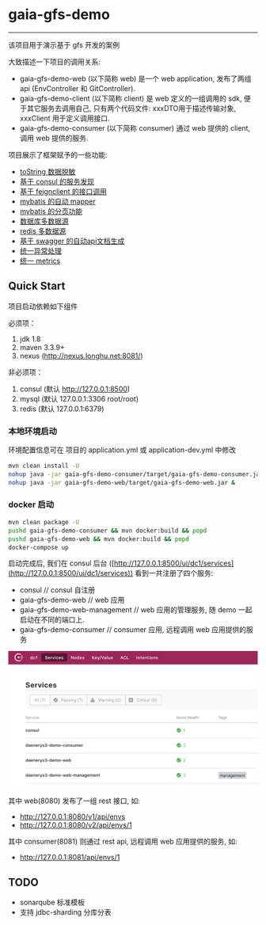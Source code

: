 # gaia-gfs-demo

---

该项目用于演示基于 gfs 开发的案例

大致描述一下项目的调用关系: 

* gaia-gfs-demo-web (以下简称 web) 是一个 web application, 发布了两组 api (EnvController 和 GitController).
* gaia-gfs-demo-client (以下简称 client) 是 web 定义的一组调用的 sdk, 便于其它服务去调用自己, 只有两个代码文件: xxxDTO用于描述传输对象, xxxClient 用于定义调用接口.
* gaia-gfs-demo-consumer (以下简称 consumer) 通过 web 提供的 client, 调用 web 提供的服务.


项目展示了框架赋予的一些功能:

* [toString 数据脱敏](docs/desensitization.md)
* [基于 consul 的服务发现](docs/consul.md)
* [基于 feignclient 的接口调用](docs/feignclient.md)
* [mybatis 的自动 mapper](docs/mybatis_mapper.md)
* [mybatis 的分页功能](docs/mybatis_pagehelper.md)
* [数据库多数据源](docs/db_multi_datasources.md)
* [redis 多数据源](docs/redis_multi_datasources.md)
* [基于 swagger 的自动api文档生成](docs/swagger.md)
* [统一异常处理](docs/exception_handler.md)
* [统一 metrics](docs/metrics.md)

## Quick Start

项目启动依赖如下组件

必须项：
1. jdk 1.8
1. maven 3.3.9+
1. nexus (http://nexus.longhu.net:8081/)

非必须项：
1. consul (默认 http://127.0.0.1:8500)
1. mysql (默认 127.0.0.1:3306 root/root)
1. redis (默认 127.0.0.1:6379)

### 本地环境启动

环境配置信息可在 项目的 application.yml 或 application-dev.yml 中修改

```bash
mvn clean install -U
nohup java -jar gaia-gfs-demo-consumer/target/gaia-gfs-demo-consumer.jar &
nohup java -jar gaia-gfs-demo-web/target/gaia-gfs-demo-web.jar & 
```

### docker 启动

```bash
mvn clean package -U
pushd gaia-gfs-demo-consumer && mvn docker:build && popd
pushd gaia-gfs-demo-web && mvn docker:build && popd
docker-compose up
```

启动完成后, 我们在 consul 后台 ([http://127.0.0.1:8500/ui/dc1/services](http://127.0.0.1:8500/ui/dc1/services)) 看到一共注册了四个服务:

* consul // consul 自注册
* gaia-gfs-demo-web // web 应用
* gaia-gfs-demo-web-management // web 应用的管理服务, 随 demo 一起启动在不同的端口上.
* gaia-gfs-demo-consumer // consumer 应用, 远程调用 web 应用提供的服务

![](docs/imgs/consul_2.png)

其中 web(8080) 发布了一组 rest 接口, 如:

* http://127.0.0.1:8080/v1/api/envs
* http://127.0.0.1:8080/v2/api/envs/1

其中 consumer(8081) 则通过 rest api, 远程调用 web 应用提供的服务, 如:

* http://127.0.0.1:8081/api/envs/1


## TODO

* sonarqube 标准模板
* 支持 jdbc-sharding 分库分表
